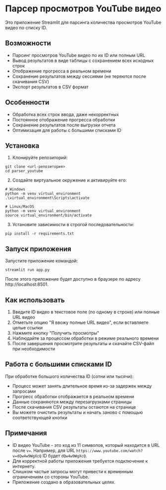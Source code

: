 # Парсер просмотров YouTube видео

Это приложение Streamlit для парсинга количества просмотров YouTube видео по списку ID.

## Возможности

- Парсинг просмотров YouTube видео по их ID или полным URL
- Вывод результатов в виде таблицы с сохранением всех исходных строк
- Отображение прогресса в реальном времени
- Сохранение результатов между сессиями (не теряются после скачивания CSV)
- Экспорт результатов в CSV формат

## Особенности

- Обработка всех строк ввода, даже некорректных
- Постоянное отображение прогресса обработки
- Сохранение результатов после выгрузки отчета
- Оптимизация для работы с большими списками ID

## Установка

1. Клонируйте репозиторий:
```
git clone <url-репозитория>
cd parser_youtube
```

2. Создайте виртуальное окружение и активируйте его:
```
# Windows
python -m venv virtual_environment
.\virtual_environment\Scripts\activate

# Linux/MacOS
python -m venv virtual_environment
source virtual_environment/bin/activate
```

3. Установите зависимости в строгой последовательности:
```
pip install -r requirements.txt
```

## Запуск приложения

Запустите приложение командой:
```
streamlit run app.py
```

После этого приложение будет доступно в браузере по адресу http://localhost:8501.

## Как использовать

1. Введите ID видео в текстовое поле (по одному в строке) или полные URL видео
2. Отметьте опцию "Я ввожу полные URL видео", если вставляете целые ссылки
3. Нажмите кнопку "Получить просмотры"
4. Наблюдайте за процессом обработки в режиме реального времени
5. После завершения просмотрите результаты и скачайте CSV-файл при необходимости

## Работа с большими списками ID

При обработке большого количества ID (сотни или тысячи):
- Процесс может занять длительное время из-за задержек между запросами
- Прогресс обработки отображается в реальном времени
- Данные сохраняются между перезагрузками страницы
- После скачивания CSV результаты остаются на странице
- Вы можете очистить результаты и начать заново с помощью соответствующей кнопки

## Примечания

- ID видео YouTube - это код из 11 символов, который находится в URL после `v=`.
  Например, для URL `https://www.youtube.com/watch?v=dQw4w9WgXcQ` ID будет `dQw4w9WgXcQ`.
- Для корректной работы приложения требуется подключение к интернету.
- Слишком частые запросы могут привести к временным ограничениям со стороны YouTube.
- Приложение создано в образовательных целях. 